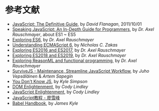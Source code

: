 # 参考文献

- [JavaScript: The Definitive Guide](https://book.douban.com/subject/5303032/), by *David Flanagan*, 2011/10/01
- [Speaking JavaScript: An In-Depth Guide for Programmers](http://speakingjs.com/), by *Dr. Axel Rauschmayer*, about ES1 ~ ES5
- [Exploring ES6](http://exploringjs.com/es6/), by *Dr. Axel Rauschmayer*
- [Understanding ECMAScript 6](https://github.com/nzakas/understandinges6), by *Nicholas C. Zakas*
- [Exploring ES2016 and ES2017](http://exploringjs.com/es2016-es2017.html), by *Dr. Axel Rauschmayer*
- [Exploring ES2018 and ES2019](http://exploringjs.com/es2018-es2019/index.html), by *Dr. Axel Rauschmayer*
- [Exploring ReasonML and functional programming](http://reasonmlhub.com/exploring-reasonml/), by *Dr. Axel Rauschmayer*
- [SurviveJS - Maintenance, Streamline JavaScript Workflow](https://survivejs.com/maintenance/), by *Juho Vepsäläinen* & *Artem Sapegin*
- [You Don't Know JS](https://github.com/getify/You-Dont-Know-JS), by *Kyle Simpson*
- [DOM Enlightenment](http://www.domenlightenment.com/), by *Cody Lindley*
- [JavaScript Enlightenment](http://www.javascriptenlightenment.com/), by *Cody Lindley*
- [JavaScript教程 - 廖雪峰][liaoxuefeng]
- [Babel Handbook](https://github.com/jamiebuilds/babel-handbook/tree/master/translations/en), by *James Kyle*


[liaoxuefeng]: https://www.liaoxuefeng.com/wiki/001434446689867b27157e896e74d51a89c25cc8b43bdb3000